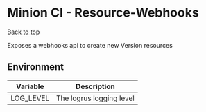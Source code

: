 # Minion CI - Resource-Webhooks

[Back to top](../../README.md)

Exposes a webhooks api to create new Version resources

## Environment

| Variable      | Description                              |
| ---           | ---                                      |
| LOG_LEVEL     | The logrus logging level                 |